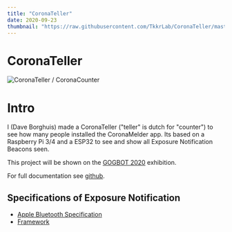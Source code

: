 ```yaml
---
title: "CoronaTeller"
date: 2020-09-23
thumbnail: "https://raw.githubusercontent.com/TkkrLab/CoronaTeller/master/coronateller.png"
---
```


# CoronaTeller
![CoronaTeller / CoronaCounter](https://raw.githubusercontent.com/TkkrLab/CoronaTeller/master/coronateller.png)

# <a name="intro"></a>Intro
I (Dave Borghuis) made a CoronaTeller ("teller" is dutch for "counter") to see how many people installed the CoronaMelder app. Its based on a Raspberry Pi 3/4 and a ESP32 to see and show all Exposure Notification Beacons seen.

This project will be shown on the [GOGBOT 2020](https://2020.gogbot.nl/portfolio/dave-borghuis-hackerspace-tkkrlab/) exhibition.

For full documentation see [github](https://github.com/zeno4ever/CoronaTeller).

## Specifications of Exposure Notification
- [Apple Bluetooth Specification](https://covid19-static.cdn-apple.com/applications/covid19/current/static/contact-tracing/pdf/ExposureNotification-BluetoothSpecificationv1.2.pdf)
- [Framework](https://www.apple.com/covid19/contacttracing)